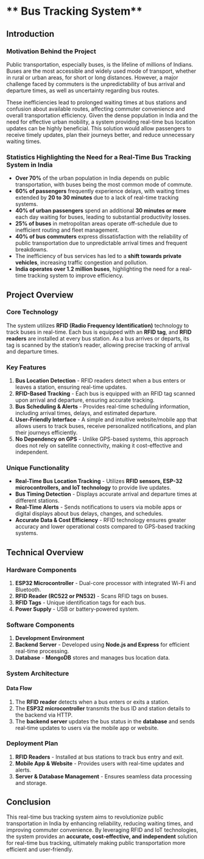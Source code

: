 # ** Bus Tracking System**

## **Introduction**

### **Motivation Behind the Project**
Public transportation, especially buses, is the lifeline of millions of Indians. Buses are the most accessible and widely used mode of transport, whether in rural or urban areas, for short or long distances. However, a major challenge faced by commuters is the unpredictability of bus arrival and departure times, as well as uncertainty regarding bus routes.

These inefficiencies lead to prolonged waiting times at bus stations and confusion about available routes, affecting commuter convenience and overall transportation efficiency. Given the dense population in India and the need for effective urban mobility, a system providing real-time bus location updates can be highly beneficial. This solution would allow passengers to receive timely updates, plan their journeys better, and reduce unnecessary waiting times.

### **Statistics Highlighting the Need for a Real-Time Bus Tracking System in India**
- **Over 70%** of the urban population in India depends on public transportation, with buses being the most common mode of commute.
- **60% of passengers** frequently experience delays, with waiting times extended by **20 to 30 minutes** due to a lack of real-time tracking systems.
- **40% of urban passengers** spend an additional **30 minutes or more** each day waiting for buses, leading to substantial productivity losses.
- **25% of buses** in metropolitan areas operate off-schedule due to inefficient routing and fleet management.
- **40% of bus commuters** express dissatisfaction with the reliability of public transportation due to unpredictable arrival times and frequent breakdowns.
- The inefficiency of bus services has led to a **shift towards private vehicles**, increasing traffic congestion and pollution.
- **India operates over 1.2 million buses**, highlighting the need for a real-time tracking system to improve efficiency.

## **Project Overview**
### **Core Technology**
The system utilizes **RFID (Radio Frequency Identification)** technology to track buses in real-time. Each bus is equipped with an **RFID tag**, and **RFID readers** are installed at every bus station. As a bus arrives or departs, its tag is scanned by the station’s reader, allowing precise tracking of arrival and departure times.

### **Key Features**
1. **Bus Location Detection** - RFID readers detect when a bus enters or leaves a station, ensuring real-time updates.
2. **RFID-Based Tracking** - Each bus is equipped with an RFID tag scanned upon arrival and departure, ensuring accurate tracking.
3. **Bus Scheduling & Alerts** - Provides real-time scheduling information, including arrival times, delays, and estimated departure.
4. **User-Friendly Interface** - A simple and intuitive website/mobile app that allows users to track buses, receive personalized notifications, and plan their journeys efficiently.
5. **No Dependency on GPS** - Unlike GPS-based systems, this approach does not rely on satellite connectivity, making it cost-effective and independent.

### **Unique Functionality**
- **Real-Time Bus Location Tracking** - Utilizes **RFID sensors, ESP-32 microcontrollers, and IoT technology** to provide live updates.
- **Bus Timing Detection** - Displays accurate arrival and departure times at different stations.
- **Real-Time Alerts** - Sends notifications to users via mobile apps or digital displays about bus delays, changes, and schedules.
- **Accurate Data & Cost Efficiency** - RFID technology ensures greater accuracy and lower operational costs compared to GPS-based tracking systems.

## **Technical Overview**
### **Hardware Components**
1. **ESP32 Microcontroller** - Dual-core processor with integrated Wi-Fi and Bluetooth.
2. **RFID Reader (RC522 or PN532)** - Scans RFID tags on buses.
3. **RFID Tags** - Unique identification tags for each bus.
4. **Power Supply** - USB or battery-powered system.

### **Software Components**
1. **Development Environment**
2. **Backend Server** - Developed using **Node.js and Express** for efficient real-time processing.
3. **Database** - **MongoDB** stores and manages bus location data.

### **System Architecture**
#### **Data Flow**
1. The **RFID reader** detects when a bus enters or exits a station.
2. The **ESP32 microcontroller** transmits the bus ID and station details to the backend via HTTP.
3. The **backend server** updates the bus status in the **database** and sends real-time updates to users via the mobile app or website.

### **Deployment Plan**
1. **RFID Readers** - Installed at bus stations to track bus entry and exit.
2. **Mobile App & Website** - Provides users with real-time updates and alerts.
3. **Server & Database Management** - Ensures seamless data processing and storage.

## **Conclusion**
This real-time bus tracking system aims to revolutionize public transportation in India by enhancing reliability, reducing waiting times, and improving commuter convenience. By leveraging RFID and IoT technologies, the system provides an **accurate, cost-effective, and independent** solution for real-time bus tracking, ultimately making public transportation more efficient and user-friendly.

